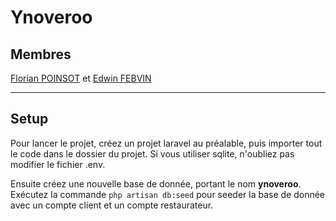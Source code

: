 # Ynoveroo

## Membres

[Florian POINSOT](https://github.com/Zeyltar) et [Edwin FEBVIN](https://github.com/Valbatoze)

----

## Setup

Pour lancer le projet, créez un projet laravel au préalable, puis importer tout le code dans le dossier du projet. Si vous utiliser sqlite, n'oubliez pas modifier le fichier .env.

Ensuite créez une nouvelle base de donnée, portant le nom **ynoveroo**. Exécutez la commande `php artisan db:seed` pour seeder la base de donnée avec un compte client et un compte restaurateur.
